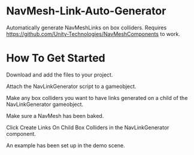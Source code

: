 # NavMesh-Link-Auto-Generator

Automatically generate NavMeshLinks on box colliders.
Requires https://github.com/Unity-Technologies/NavMeshComponents to work.



# How To Get Started

Download and add the files to your project.

Attach the NavLinkGenerator script to a gameobject.

Make any box colliders you want to have links generated on a child of the NavLinkGenerator gameobject.

Make sure a NavMesh has been baked.

Click Create Links On Child Box Colliders in the NavLinkGenerator component.

An example has been set up in the demo scene.
